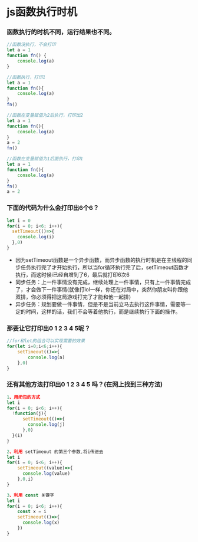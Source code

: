 # js函数执行时机

### 函数执行的时机不同，运行结果也不同。
```javascript
//函数没执行，不会打印
let a = 1
function fn() {
    console.log(a)
}

//函数执行，打印1
let a = 1
function fn(){
    console.log(a)
}
fn()

//函数在变量赋值为2后执行，打印出2
let a = 1
function fn(){
    console.log(a)
}
a = 2
fn()

//函数在变量赋值为1后面执行，打印1
let a = 1
function fn(){
    console.log(a)
}
fn()
a = 2
```

### 下面的代码为什么会打印出6个6？  

```javascript
let i = 0
for(i = 0; i<6; i++){
  setTimeout(()=>{
    console.log(i)
  },0)
}
```
* 因为setTimeout函数是一个异步函数，而异步函数的执行时机是在主线程的同步任务执行完了才开始执行，所以当for循环执行完了后，setTimeout函数才执行，而这时候i已经自增到了6，最后就打印6次6
* 同步任务：上一件事情没有完成，继续处理上一件事情，只有上一件事情完成了，才会做下一件事情(就像打lol一样，你还在对局中，突然你朋友叫你跟他双排，你必须得把这局游戏打完了才能和他一起排)
* 异步任务：规划要做一件事情，但是不是当前立马去执行这件事情，需要等一定的时间，这样的话，我们不会等着他执行，而是继续执行下面的操作。
  
### 那要让它打印出0 1 2 3 4 5呢？
```javascript
//for和let的组合可以实现需要的效果
for(let i=0;i<6;i++){
    setTimeout(()=>{
        console.log(a)
    },0)
}
```
### 还有其他方法打印出0 1 2 3 4 5 吗？(在网上找到三种方法)
```javascript
1、用闭包的方式
let i 
for(i = 0; i<6; i++){
  !function(j){
      setTimeout(()=>{
        console.log(j)
      },0)
  }(i)
}

2、利用 setTimeout 的第三个参数,将i传进去
let i
for(i = 0; i<6; i++){
    setTimeout((value)=>{
      console.log(value)
    },0,i)
}

3、利用 const 关键字
let i
for(i = 0; i<6; i++){
    const x = i
    setTimeout(()=>{
      console.log(x)
    })
}
```